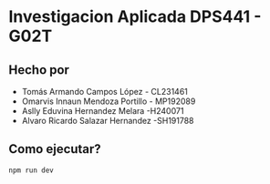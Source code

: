 # Investigacion Aplicada DPS441 - G02T

## Hecho por
* Tomás Armando Campos López - CL231461
* Omarvis Innaun Mendoza Portillo - MP192089
* Aslly Eduvina Hernandez Melara -H240071
* Alvaro Ricardo Salazar Hernandez -SH191788

## Como ejecutar?
```sh
npm run dev
```

